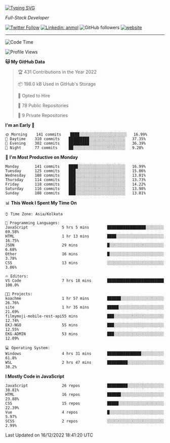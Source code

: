 [![Typing SVG](https://readme-typing-svg.herokuapp.com?lines=HI%2C+I'm+Tonal;I'm+a+Full+Stack+Developer)](https://git.io/typing-svg)

<p><em>Full-Stack Developer</em></p>

[![Twitter Follow](https://img.shields.io/twitter/follow/tonalmathew?style=flat)](https://twitter.com/intent/follow?screen_name=tonalmathew)
[![Linkedin: anmol](https://img.shields.io/badge/tonal-mathew?style=flat-square&logo=Linkedin&logoColor=white&link=https://www.linkedin.com/in/tonal-mathew/)](https://www.linkedin.com/in/tonal-mathew/)
![GitHub followers](https://img.shields.io/github/followers/tonalmathew?label=Follow&style=social)
[![website](https://img.shields.io/badge/Website-46a2f1.svg?&style=flat-square&logo=Google-Chrome&logoColor=white&link=http://tonalmathew.github.io/)](http://tonalmathew.github.io/)

---
<!--START_SECTION:waka-->
![Code Time](http://img.shields.io/badge/Code%20Time-862%20hrs%2026%20mins-blue)

![Profile Views](http://img.shields.io/badge/Profile%20Views-0-blue)

**🐱 My GitHub Data** 

> 🏆 431 Contributions in the Year 2022
 > 
> 📦 198.0 kB Used in GitHub's Storage 
 > 
> 💼 Opted to Hire
 > 
> 📜 78 Public Repositories 
 > 
> 🔑 9 Private Repositories  
 > 
**I'm an Early 🐤** 

```text
🌞 Morning    141 commits    ████░░░░░░░░░░░░░░░░░░░░░   16.99% 
🌆 Daytime    310 commits    █████████░░░░░░░░░░░░░░░░   37.35% 
🌃 Evening    302 commits    █████████░░░░░░░░░░░░░░░░   36.39% 
🌙 Night      77 commits     ██░░░░░░░░░░░░░░░░░░░░░░░   9.28%

```
📅 **I'm Most Productive on Monday** 

```text
Monday       141 commits    ████░░░░░░░░░░░░░░░░░░░░░   16.99% 
Tuesday      125 commits    ███░░░░░░░░░░░░░░░░░░░░░░   15.06% 
Wednesday    108 commits    ███░░░░░░░░░░░░░░░░░░░░░░   13.01% 
Thursday     114 commits    ███░░░░░░░░░░░░░░░░░░░░░░   13.73% 
Friday       118 commits    ███░░░░░░░░░░░░░░░░░░░░░░   14.22% 
Saturday     116 commits    ███░░░░░░░░░░░░░░░░░░░░░░   13.98% 
Sunday       108 commits    ███░░░░░░░░░░░░░░░░░░░░░░   13.01%

```


📊 **This Week I Spent My Time On** 

```text
⌚︎ Time Zone: Asia/Kolkata

💬 Programming Languages: 
JavaScript               5 hrs 5 mins        █████████████████░░░░░░░░   69.58% 
HTML                     1 hr 13 mins        ████░░░░░░░░░░░░░░░░░░░░░   16.75% 
JSON                     29 mins             █░░░░░░░░░░░░░░░░░░░░░░░░   6.68% 
Other                    16 mins             █░░░░░░░░░░░░░░░░░░░░░░░░   3.78% 
CSS                      13 mins             ░░░░░░░░░░░░░░░░░░░░░░░░░   3.06%

🔥 Editors: 
VS Code                  7 hrs 18 mins       █████████████████████████   100.0%

🐱‍💻 Projects: 
koachme                  1 hr 57 mins        ██████░░░░░░░░░░░░░░░░░░░   26.76% 
site                     1 hr 35 mins        █████░░░░░░░░░░░░░░░░░░░░   21.69% 
filmymoji-mobile-rest-api55 mins             ███░░░░░░░░░░░░░░░░░░░░░░   12.74% 
EKJ-NGO                  55 mins             ███░░░░░░░░░░░░░░░░░░░░░░   12.55% 
EKG-ADMIN                53 mins             ███░░░░░░░░░░░░░░░░░░░░░░   12.09%

💻 Operating System: 
Windows                  4 hrs 31 mins       ███████████████░░░░░░░░░░   61.8% 
WSL                      2 hrs 47 mins       █████████░░░░░░░░░░░░░░░░   38.2%

```

**I Mostly Code in JavaScript** 

```text
JavaScript               26 repos            █████████░░░░░░░░░░░░░░░░   38.81% 
HTML                     16 repos            ██████░░░░░░░░░░░░░░░░░░░   23.88% 
CSS                      15 repos            █████░░░░░░░░░░░░░░░░░░░░   22.39% 
Vue                      4 repos             █░░░░░░░░░░░░░░░░░░░░░░░░   5.97% 
SCSS                     2 repos             ░░░░░░░░░░░░░░░░░░░░░░░░░   2.99%

```



 Last Updated on 16/12/2022 18:41:20 UTC
<!--END_SECTION:waka-->
